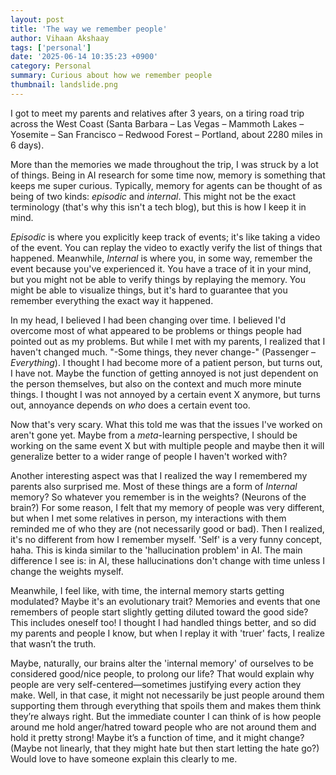 ```yaml
---
layout: post
title: 'The way we remember people'
author: Vihaan Akshaay
tags: ['personal']
date: '2025-06-14 10:35:23 +0900'
category: Personal
summary: Curious about how we remember people
thumbnail: landslide.png
---
```


I got to meet my parents and relatives after 3 years, on a tiring road trip across the West Coast (Santa Barbara – Las Vegas – Mammoth Lakes – Yosemite – San Francisco – Redwood Forest – Portland, about 2280 miles in 6 days).

More than the memories we made throughout the trip, I was struck by a lot of things. Being in AI research for some time now, memory is something that keeps me super curious. Typically, memory for agents can be thought of as being of two kinds: *episodic* and *internal*. This might not be the exact terminology (that's why this isn't a tech blog), but this is how I keep it in mind.

*Episodic* is where you explicitly keep track of events; it's like taking a video of the event. You can replay the video to exactly verify the list of things that happened. Meanwhile, *Internal* is where you, in some way, remember the event because you've experienced it. You have a trace of it in your mind, but you might not be able to verify things by replaying the memory. You might be able to visualize things, but it's hard to guarantee that you remember everything the exact way it happened.

In my head, I believed I had been changing over time. I believed I'd overcome most of what appeared to be problems or things people had pointed out as my problems. But while I met with my parents, I realized that I haven't changed much. "-Some things, they never change-" (Passenger – *Everything*). I thought I had become more of a patient person, but turns out, I have not. Maybe the function of getting annoyed is not just dependent on the person themselves, but also on the context and much more minute things. I thought I was not annoyed by a certain event X anymore, but turns out, annoyance depends on *who* does a certain event too.

Now that's very scary. What this told me was that the issues I've worked on aren't gone yet. Maybe from a *meta*-learning perspective, I should be working on the same event X but with multiple people and maybe then it will generalize better to a wider range of people I haven't worked with?

Another interesting aspect was that I realized the way I remembered my parents also surprised me. Most of these things are a form of *Internal* memory? So whatever you remember is in the weights? (Neurons of the brain?) For some reason, I felt that my memory of people was very different, but when I met some relatives in person, my interactions with them reminded me of who they are (not necessarily good or bad). Then I realized, it's no different from how I remember myself. 'Self' is a very funny concept, haha. This is kinda similar to the 'hallucination problem' in AI. The main difference I see is: in AI, these hallucinations don't change with time unless I change the weights myself.

Meanwhile, I feel like, with time, the internal memory starts getting modulated? Maybe it's an evolutionary trait? Memories and events that one remembers of people start slightly getting diluted toward the good side? This includes oneself too! I thought I had handled things better, and so did my parents and people I know, but when I replay it with 'truer' facts, I realize that wasn’t the truth.

Maybe, naturally, our brains alter the 'internal memory' of ourselves to be considered good/nice people, to prolong our life? That would explain why people are very self-centered—sometimes justifying every action they make. Well, in that case, it might not necessarily be just people around them supporting them through everything that spoils them and makes them think they’re always right. But the immediate counter I can think of is how people around me hold anger/hatred toward people who are not around them and hold it pretty strong! Maybe it’s a function of time, and it might change? (Maybe not linearly, that they might hate but then start letting the hate go?) Would love to have someone explain this clearly to me.


